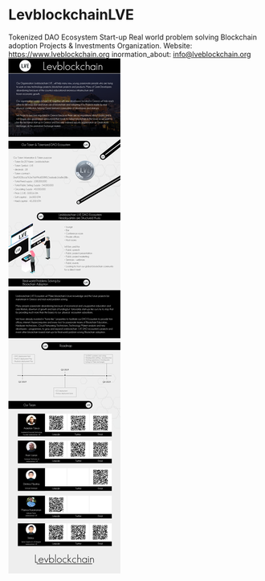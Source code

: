 # LevblockchainLVE
Tokenized DAO Ecosystem Start-up Real world problem solving Blockchain adoption Projects &amp; Investments Organization.
Website: https://www.lveblockchain.org
inormation_about: info@lveblockchain.org
![alt](https://github.com/LevblockchainLVE/LevblockchainLVE/blob/master/btct%20graphic%20v1.0%2011%20Mars%202019.png)
